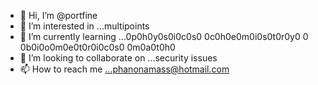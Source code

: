- 👋 Hi, I’m @portfine
- 👀 I’m interested in ...multipoints
- 🌱 I’m currently learning ...0p0h0y0s0i0c0s0 0c0h0e0m0i0s0t0r0y0 0 0b0i0o0m0e0t0r0i0c0s0 0m0a0t0h0 
- 💞️ I’m looking to collaborate on ...security issues 
- 📫 How to reach me ...phanonamass@hotmail.com 

<!---
portfine/portfine is a ✨ special ✨ repository because its `README.md` (this file) appears on your GitHub profile.
You can click the Preview link to take a look at your changes.
--->
